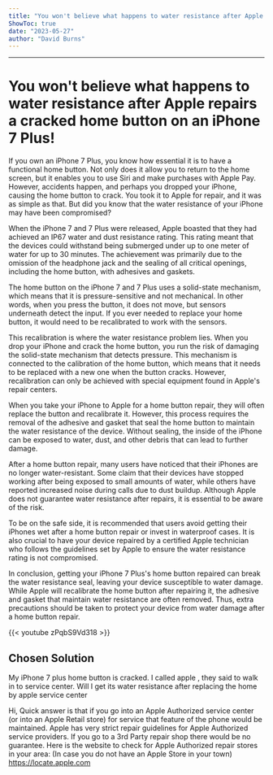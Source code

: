 ```yaml
---
title: "You won't believe what happens to water resistance after Apple repairs a cracked home button on an iPhone 7 Plus!"
ShowToc: true 
date: "2023-05-27"
author: "David Burns"
---
```

*****
# You won't believe what happens to water resistance after Apple repairs a cracked home button on an iPhone 7 Plus!

If you own an iPhone 7 Plus, you know how essential it is to have a functional home button. Not only does it allow you to return to the home screen, but it enables you to use Siri and make purchases with Apple Pay. However, accidents happen, and perhaps you dropped your iPhone, causing the home button to crack. You took it to Apple for repair, and it was as simple as that. But did you know that the water resistance of your iPhone may have been compromised?

When the iPhone 7 and 7 Plus were released, Apple boasted that they had achieved an IP67 water and dust resistance rating. This rating meant that the devices could withstand being submerged under up to one meter of water for up to 30 minutes. The achievement was primarily due to the omission of the headphone jack and the sealing of all critical openings, including the home button, with adhesives and gaskets.

The home button on the iPhone 7 and 7 Plus uses a solid-state mechanism, which means that it is pressure-sensitive and not mechanical. In other words, when you press the button, it does not move, but sensors underneath detect the input. If you ever needed to replace your home button, it would need to be recalibrated to work with the sensors.

This recalibration is where the water resistance problem lies. When you drop your iPhone and crack the home button, you run the risk of damaging the solid-state mechanism that detects pressure. This mechanism is connected to the calibration of the home button, which means that it needs to be replaced with a new one when the button cracks. However, recalibration can only be achieved with special equipment found in Apple's repair centers.

When you take your iPhone to Apple for a home button repair, they will often replace the button and recalibrate it. However, this process requires the removal of the adhesive and gasket that seal the home button to maintain the water resistance of the device. Without sealing, the inside of the iPhone can be exposed to water, dust, and other debris that can lead to further damage.

After a home button repair, many users have noticed that their iPhones are no longer water-resistant. Some claim that their devices have stopped working after being exposed to small amounts of water, while others have reported increased noise during calls due to dust buildup. Although Apple does not guarantee water resistance after repairs, it is essential to be aware of the risk.

To be on the safe side, it is recommended that users avoid getting their iPhones wet after a home button repair or invest in waterproof cases. It is also crucial to have your device repaired by a certified Apple technician who follows the guidelines set by Apple to ensure the water resistance rating is not compromised.

In conclusion, getting your iPhone 7 Plus's home button repaired can break the water resistance seal, leaving your device susceptible to water damage. While Apple will recalibrate the home button after repairing it, the adhesive and gasket that maintain water resistance are often removed. Thus, extra precautions should be taken to protect your device from water damage after a home button repair.

{{< youtube zPqbS9Vd318 >}} 



## Chosen Solution
 My iPhone 7 plus home button is cracked. I called apple , they said to walk in to service center. Will I get its water resistance after replacing the home by apple service center

 Hi,
Quick answer is that if you go into an Apple Authorized service center (or into an Apple Retail store) for service that feature of the phone would be maintained. Apple has very strict repair guidelines for Apple Authorized service providers.
If you go to a 3rd Party repair shop there would be no guarantee.
Here is the website to check for Apple Authorized repair stores in your area:
(In case you do not have an Apple Store in your town)
https://locate.apple.com




